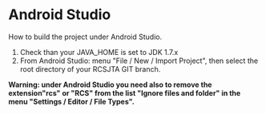 # Android Studio

How to build the project under Android Studio.

1. Check than your JAVA_HOME is set to JDK 1.7.x
2. From Android Studio: menu "File / New / Import Project", then select the root directory of your RCSJTA GIT branch.

**Warning: under Android Studio you need also to remove the extension"rcs" or "RCS" from the list "Ignore files and folder" in the menu "Settings / Editor / File Types".**

